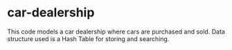 # car-dealership
This code models a car dealership where cars are purchased and sold. Data structure used is a Hash Table for storing and searching.
